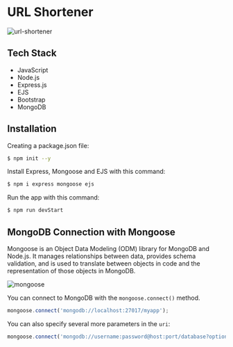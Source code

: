 # URL Shortener

![url-shortener](https://user-images.githubusercontent.com/91262816/198710605-cb02d665-f5ce-4120-b124-946ddb967bca.png)

## Tech Stack

- JavaScript
- Node.js
- Express.js
- EJS
- Bootstrap
- MongoDB

## Installation

Creating a package.json file:
``` bash
$ npm init --y
```
Install Express, Mongoose and EJS with this command:
``` bash
$ npm i express mongoose ejs
```
Run the app with this command:
``` bash
$ npm run devStart
```

## MongoDB Connection with Mongoose

Mongoose is an Object Data Modeling (ODM) library for MongoDB and Node.js.
It manages relationships between data, provides schema validation, 
and is used to translate between objects in code and the representation of those objects in MongoDB.

![mongoose](https://user-images.githubusercontent.com/91262816/198711175-4abef4cd-0064-4d75-a5f7-35d2972a9b12.jpg)

You can connect to MongoDB with the `mongoose.connect()` method.
```js
mongoose.connect('mongodb://localhost:27017/myapp');
```
You can also specify several more parameters in the `uri`:
```js
mongoose.connect('mongodb://username:password@host:port/database?options...');
```

